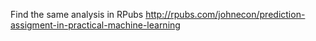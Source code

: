 Find the same analysis in RPubs <http://rpubs.com/johnecon/prediction-assigment-in-practical-machine-learning>
